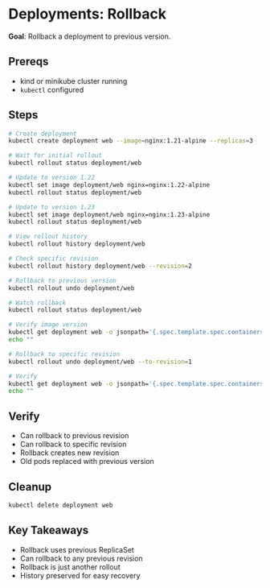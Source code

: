 # Deployments: Rollback

**Goal**: Rollback a deployment to previous version.

## Prereqs

- kind or minikube cluster running
- `kubectl` configured

## Steps

```bash
# Create deployment
kubectl create deployment web --image=nginx:1.21-alpine --replicas=3

# Wait for initial rollout
kubectl rollout status deployment/web

# Update to version 1.22
kubectl set image deployment/web nginx=nginx:1.22-alpine
kubectl rollout status deployment/web

# Update to version 1.23
kubectl set image deployment/web nginx=nginx:1.23-alpine
kubectl rollout status deployment/web

# View rollout history
kubectl rollout history deployment/web

# Check specific revision
kubectl rollout history deployment/web --revision=2

# Rollback to previous version
kubectl rollout undo deployment/web

# Watch rollback
kubectl rollout status deployment/web

# Verify image version
kubectl get deployment web -o jsonpath='{.spec.template.spec.containers[0].image}'
echo ""

# Rollback to specific revision
kubectl rollout undo deployment/web --to-revision=1

# Verify
kubectl get deployment web -o jsonpath='{.spec.template.spec.containers[0].image}'
echo ""
```

## Verify

- Can rollback to previous revision
- Can rollback to specific revision
- Rollback creates new revision
- Old pods replaced with previous version

## Cleanup

```bash
kubectl delete deployment web
```

## Key Takeaways

- Rollback uses previous ReplicaSet
- Can rollback to any previous revision
- Rollback is just another rollout
- History preserved for easy recovery
